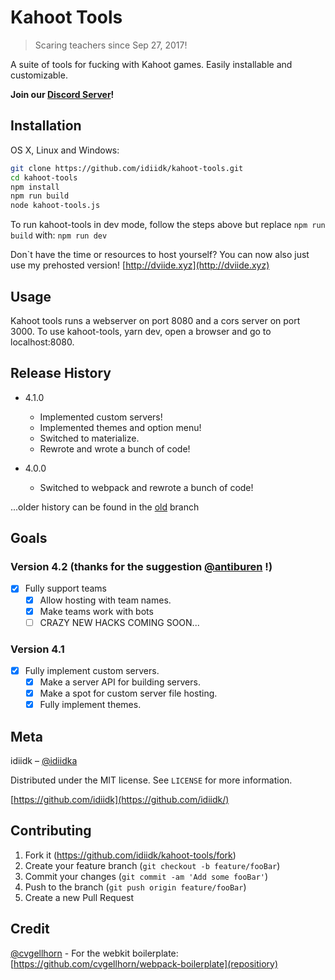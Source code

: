 # Kahoot Tools
> Scaring teachers since Sep 27, 2017!

A suite of tools for fucking with Kahoot games. Easily installable and customizable.

**Join our [Discord Server](https://discord.gg/uB9bPms)!**

## Installation

OS X, Linux and Windows:

```sh
git clone https://github.com/idiidk/kahoot-tools.git
cd kahoot-tools
npm install
npm run build
node kahoot-tools.js
```

To run kahoot-tools in dev mode, follow the steps above but replace ```npm run build``` with: ```npm run dev```

Don`t have the time or resources to host yourself? You can now also just use my prehosted version!
[http://dviide.xyz](http://dviide.xyz)

## Usage

Kahoot tools runs a webserver on port 8080 and a cors server on port 3000. To use kahoot-tools, yarn dev, open a browser and go to localhost:8080.

## Release History

* 4.1.0
    * Implemented custom servers!
    * Implemented themes and option menu!
    * Switched to materialize.
    * Rewrote and wrote a bunch of code!

* 4.0.0
    * Switched to webpack and rewrote a bunch of code!

...older history can be found in the [old](https://github.com/idiidk/kahoot-tools/tree/old) branch

## Goals

### Version 4.2 (thanks for the suggestion [@antiburen](https://github.com/antiburen/) !)
- [x] Fully support teams
    * [x] Allow hosting with team names.
    * [x] Make teams work with bots
    * [ ] CRAZY NEW HACKS COMING SOON...

### Version 4.1
- [x] Fully implement custom servers.
    * [x] Make a server API for building servers.
    * [x] Make a spot for custom server file hosting.
    * [x] Fully implement themes.

## Meta

idiidk – [@idiidka](https://twitter.com/idiidka)

Distributed under the MIT license. See ``LICENSE`` for more information.

[https://github.com/idiidk](https://github.com/idiidk/)

## Contributing

1. Fork it (<https://github.com/idiidk/kahoot-tools/fork>)
2. Create your feature branch (`git checkout -b feature/fooBar`)
3. Commit your changes (`git commit -am 'Add some fooBar'`)
4. Push to the branch (`git push origin feature/fooBar`)
5. Create a new Pull Request

## Credit
[@cvgellhorn](https://github.com/cvgellhorn/) - For the webkit boilerplate: [https://github.com/cvgellhorn/webpack-boilerplate](repositiory)
